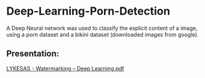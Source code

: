 # Deep-Learning-Porn-Detection
A Deep Neural network was used to classify the explicit content of a image, using a porn dataset and a bikini dataset (downloaded images from google).

## Presentation:
[LYKESAS - Watermarking – Deep Learning.pdf](https://github.com/Alexookah/Deep-Learning-Porn-Detection/files/4604860/LYKESAS.-.Watermarking.Deep.Learning.pdf)
